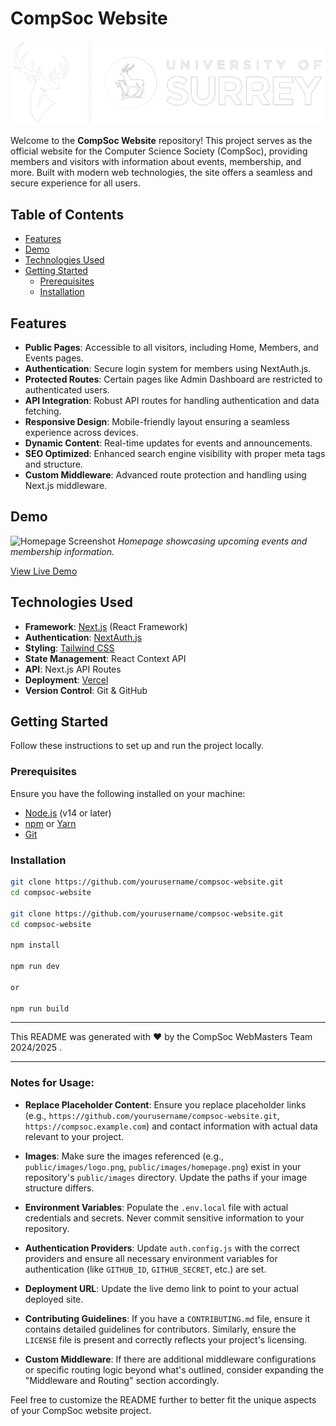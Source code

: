 # CompSoc Website

![CompSoc Logo](/website/public/images/Full_logo.png)

Welcome to the **CompSoc Website** repository! This project serves as the official website for the Computer Science Society (CompSoc), providing members and visitors with information about events, membership, and more. Built with modern web technologies, the site offers a seamless and secure experience for all users.

## Table of Contents

- [Features](#features)
- [Demo](#demo)
- [Technologies Used](#technologies-used)
- [Getting Started](#getting-started)
  - [Prerequisites](#prerequisites)
  - [Installation](#installation)
 

## Features

- **Public Pages**: Accessible to all visitors, including Home, Members, and Events pages.
- **Authentication**: Secure login system for members using NextAuth.js.
- **Protected Routes**: Certain pages like Admin Dashboard are restricted to authenticated users.
- **API Integration**: Robust API routes for handling authentication and data fetching.
- **Responsive Design**: Mobile-friendly layout ensuring a seamless experience across devices.
- **Dynamic Content**: Real-time updates for events and announcements.
- **SEO Optimized**: Enhanced search engine visibility with proper meta tags and structure.
- **Custom Middleware**: Advanced route protection and handling using Next.js middleware.

## Demo

![Homepage Screenshot](public/images/homepage.png)
*Homepage showcasing upcoming events and membership information.*

[View Live Demo](https://compsoc.example.com)

## Technologies Used

- **Framework**: [Next.js](https://nextjs.org/) (React Framework)
- **Authentication**: [NextAuth.js](https://next-auth.js.org/)
- **Styling**: [Tailwind CSS](https://tailwindcss.com/)
- **State Management**: React Context API
- **API**: Next.js API Routes
- **Deployment**: [Vercel](https://vercel.com/)
- **Version Control**: Git & GitHub

## Getting Started

Follow these instructions to set up and run the project locally.

### Prerequisites

Ensure you have the following installed on your machine:

- [Node.js](https://nodejs.org/en/) (v14 or later)
- [npm](https://www.npmjs.com/) or [Yarn](https://yarnpkg.com/)
- [Git](https://git-scm.com/)

### Installation

   ```bash
   git clone https://github.com/yourusername/compsoc-website.git
   cd compsoc-website

   git clone https://github.com/yourusername/compsoc-website.git
   cd compsoc-website

   npm install

   npm run dev

   or

   npm run build
```


---


This README was generated with ❤️ by the CompSoc WebMasters Team 2024/2025 .


---

### Notes for Usage:

- **Replace Placeholder Content**: Ensure you replace placeholder links (e.g., `https://github.com/yourusername/compsoc-website.git`, `https://compsoc.example.com`) and contact information with actual data relevant to your project.

- **Images**: Make sure the images referenced (e.g., `public/images/logo.png`, `public/images/homepage.png`) exist in your repository's `public/images` directory. Update the paths if your image structure differs.

- **Environment Variables**: Populate the `.env.local` file with actual credentials and secrets. Never commit sensitive information to your repository.

- **Authentication Providers**: Update `auth.config.js` with the correct providers and ensure all necessary environment variables for authentication (like `GITHUB_ID`, `GITHUB_SECRET`, etc.) are set.

- **Deployment URL**: Update the live demo link to point to your actual deployed site.

- **Contributing Guidelines**: If you have a `CONTRIBUTING.md` file, ensure it contains detailed guidelines for contributors. Similarly, ensure the `LICENSE` file is present and correctly reflects your project's licensing.

- **Custom Middleware**: If there are additional middleware configurations or specific routing logic beyond what's outlined, consider expanding the "Middleware and Routing" section accordingly.

Feel free to customize the README further to better fit the unique aspects of your CompSoc website project.



